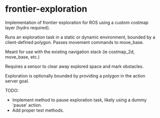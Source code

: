 frontier-exploration
====================

Implementation of frontier exploration for ROS using a custom costmap layer (hydro required).

Runs an exploration task in a static or dynamic environment, bounded by a client-defined polygon. Passes movement commands to move_base.

Meant for use with the existing navigation stack (ie costmap_2d, move_base, etc.)

Requires a sensor to clear away explored space and mark obstacles.

Exploration is optionally bounded by providing a polygon in the action server goal.

TODO:

 * Implement method to pause exploration task, likely using a dummy 'pause' action.
 * Add proper test methods.
